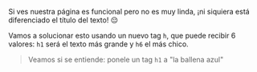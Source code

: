 Si ves nuestra página es funcional pero no es muy linda, ¡ni siquiera está diferenciado el título del texto! :pensive:

Vamos a solucionar esto usando un nuevo tag `h`, que puede recibir 6 valores: `h1` será el texto más grande y `h6` el más chico.

> Veamos si se entiende: ponele un tag `h1` a "la ballena azul"